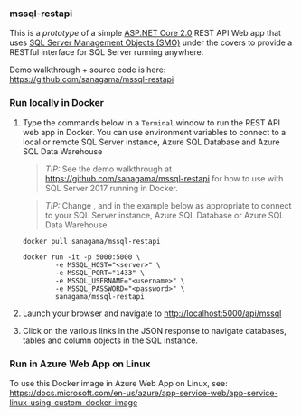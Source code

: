 ### mssql-restapi

This is a *prototype* of a simple [ASP.NET Core 2.0](https://docs.microsoft.com/en-us/aspnet/core/getting-started) REST API Web app that uses [SQL Server Management Objects (SMO)](https://www.nuget.org/packages/Microsoft.SqlServer.SqlManagementObjects) under the covers to provide a RESTful interface for SQL Server running anywhere.

Demo walkthrough + source code is here: <https://github.com/sanagama/mssql-restapi>

### Run locally in Docker

1. Type the commands below in a ```Terminal``` window to run the REST API web app in Docker. You can use environment variables to connect to a local or remote SQL Server instance, Azure SQL Database and Azure SQL Data Warehouse

    >*TIP:* See the demo walkthrough at <https://github.com/sanagama/mssql-restapi> for how to use with SQL Server 2017 running in Docker.

    >*TIP:* Change **<server>**, **<username>** and **<password>** in the example below as appropriate to connect to your SQL Server instance, Azure SQL Database or Azure SQL Data Warehouse.
    
    ```
    docker pull sanagama/mssql-restapi

    docker run -it -p 5000:5000 \
            -e MSSQL_HOST="<server>" \
            -e MSSQL_PORT="1433" \
            -e MSSQL_USERNAME="<username>" \
            -e MSSQL_PASSWORD="<password>" \
            sanagama/mssql-restapi
    ```

1. Launch your browser and navigate to <http://localhost:5000/api/mssql>
1. Click on the various links in the JSON response to navigate databases, tables and column objects in the SQL instance.

### Run in Azure Web App on Linux

To use this Docker image in Azure Web App on Linux, see: <https://docs.microsoft.com/en-us/azure/app-service-web/app-service-linux-using-custom-docker-image>
